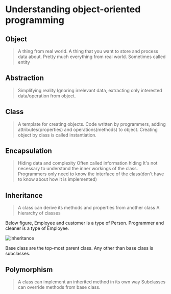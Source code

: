 # Understanding object-oriented programming

## Object

> A thing from real world.
> A thing that you want to store and process data about. Pretty much everything from real world.
> Sometimes called entity

## Abstraction

> Simplifying reality
> Ignoring irrelevant data, extracting only interested data/operation from object.

## Class

> A template for creating objects.
> Code written by programmers, adding attributes(properties) and operations(methods) to object.
> Creating object by class is called instantiation.

## Encapsulation

> Hiding data and complexity
> Often called information hiding
> It's not necessary to understand the inner workings of the class. Programmers only need to know the interface of the class(don't have to know about how it is implemented)

## Inheritance

> A class can derive its methods and properties from another class
> A hierarchy of classes

Below figure, Employee and customer is a type of Person. Programmer and cleaner is a type of Employee.

![inheritance](https://user-images.githubusercontent.com/83855174/174623957-1de08afe-dda7-49ca-9263-e473034e3ebc.png)

Base class are the top-most parent class. Any other than base class is subclasses.

## Polymorphism

> A class can implement an inherited method in its own way
> Subclasses can override methods from base class.
